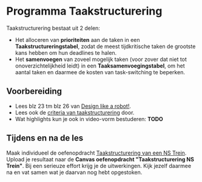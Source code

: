 # Programma Taakstructurering
Taakstructurering bestaat uit 2 delen:
- Het alloceren van **prioriteiten** aan de taken in een **Taakstructureringstabel**, zodat de meest tijdkritische taken de grootste kans hebben om hun deadlines te halen.
- Het **samenvoegen** van zoveel mogelijk taken (voor zover dat niet tot onoverzichtelijkheid leidt) in een **Taaksamenvoegingstabel**, om het aantal taken en daarmee de kosten van task-switching te beperken.

## Voorbereiding
- Lees blz 23 tm blz 26 van [Design like a robot!](../../onderwijsmateriaal/readers/Design%20Like%20a%20Robot!.pdf).
- Lees ook de [criteria van taakstructurering](../../leerdoelen/portfolio-items/taakstructurering.md) door.
- Wat highlights kun je ook in video-vorm bestuderen: **TODO**

## Tijdens en na de les
Maak individueel de oefenopdracht [Taakstructurering van een NS Trein](../../onderwijsmateriaal/opdrachten/oefenopdrachten/taakstructurering-ns-trein.md). Upload je resultaat naar de **Canvas oefenopdracht "Taakstructurering NS Trein"**. Bij een serieuze effort krijg je de uitwerkingen. Kijk jezelf daarmee na en vat samen wat je daarvan nog hebt opgestoken.

